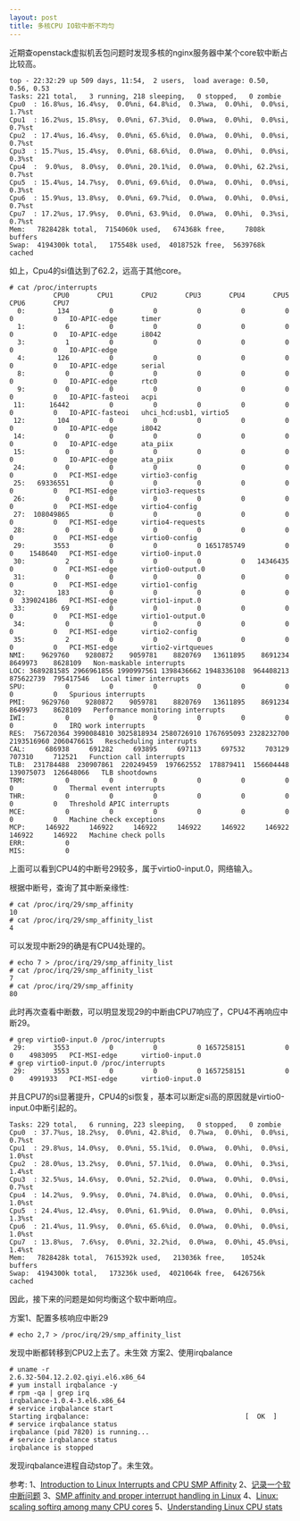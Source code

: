 ```yaml
---
layout: post
title: 多核CPU IO软中断不均匀
---
```


近期查openstack虚拟机丢包问题时发现多核的nginx服务器中某个core软中断占比较高。

	top - 22:32:29 up 509 days, 11:54,  2 users,  load average: 0.50, 0.56, 0.53
	Tasks: 221 total,   3 running, 218 sleeping,   0 stopped,   0 zombie
	Cpu0  : 16.8%us, 16.4%sy,  0.0%ni, 64.8%id,  0.3%wa,  0.0%hi,  0.0%si,  1.7%st
	Cpu1  : 16.2%us, 15.8%sy,  0.0%ni, 67.3%id,  0.0%wa,  0.0%hi,  0.0%si,  0.7%st
	Cpu2  : 17.4%us, 16.4%sy,  0.0%ni, 65.6%id,  0.0%wa,  0.0%hi,  0.0%si,  0.7%st
	Cpu3  : 15.7%us, 15.4%sy,  0.0%ni, 68.6%id,  0.0%wa,  0.0%hi,  0.0%si,  0.3%st
	Cpu4  :  9.0%us,  8.0%sy,  0.0%ni, 20.1%id,  0.0%wa,  0.0%hi, 62.2%si,  0.7%st
	Cpu5  : 15.4%us, 14.7%sy,  0.0%ni, 69.6%id,  0.0%wa,  0.0%hi,  0.0%si,  0.3%st
	Cpu6  : 15.9%us, 13.8%sy,  0.0%ni, 69.7%id,  0.0%wa,  0.0%hi,  0.0%si,  0.7%st
	Cpu7  : 17.2%us, 17.9%sy,  0.0%ni, 63.9%id,  0.0%wa,  0.0%hi,  0.3%si,  0.7%st
	Mem:   7828428k total,  7154060k used,   674368k free,     7808k buffers
	Swap:  4194300k total,   175548k used,  4018752k free,  5639768k cached

如上，Cpu4的si值达到了62.2，远高于其他core。

	# cat /proc/interrupts
	           CPU0       CPU1       CPU2       CPU3       CPU4       CPU5       CPU6       CPU7       
	  0:        134          0          0          0          0          0          0          0   IO-APIC-edge      timer
	  1:          6          0          0          0          0          0          0          0   IO-APIC-edge      i8042
	  3:          1          0          0          0          0          0          0          0   IO-APIC-edge    
	  4:        126          0          0          0          0          0          0          0   IO-APIC-edge      serial
	  8:          0          0          0          0          0          0          0          0   IO-APIC-edge      rtc0
	  9:          0          0          0          0          0          0          0          0   IO-APIC-fasteoi   acpi
	 11:      16442          0          0          0          0          0          0          0   IO-APIC-fasteoi   uhci_hcd:usb1, virtio5
	 12:        104          0          0          0          0          0          0          0   IO-APIC-edge      i8042
	 14:          0          0          0          0          0          0          0          0   IO-APIC-edge      ata_piix
	 15:          0          0          0          0          0          0          0          0   IO-APIC-edge      ata_piix
	 24:          0          0          0          0          0          0          0          0   PCI-MSI-edge      virtio3-config
	 25:   69336551          0          0          0          0          0          0          0   PCI-MSI-edge      virtio3-requests
	 26:          0          0          0          0          0          0          0          0   PCI-MSI-edge      virtio4-config
	 27:  108049865          0          0          0          0          0          0          0   PCI-MSI-edge      virtio4-requests
	 28:          0          0          0          0          0          0          0          0   PCI-MSI-edge      virtio0-config
	 29:       3553          0          0          0 1651785749          0          0    1548640   PCI-MSI-edge      virtio0-input.0
	 30:          2          0          0          0          0   14346435          0          0   PCI-MSI-edge      virtio0-output.0
	 31:          0          0          0          0          0          0          0          0   PCI-MSI-edge      virtio1-config
	 32:        183          0          0          0          0          0          0  339024186   PCI-MSI-edge      virtio1-input.0
	 33:         69          0          0          0          0          0          0          0   PCI-MSI-edge      virtio1-output.0
	 34:          0          0          0          0          0          0          0          0   PCI-MSI-edge      virtio2-config
	 35:          2          0          0          0          0          0          0          0   PCI-MSI-edge      virtio2-virtqueues
	NMI:    9629760    9280872    9059781    8820769   13611895    8691234    8649973    8628109   Non-maskable interrupts
	LOC: 3689281585 2966961856 1990997561 1398436662 1948336108  964408213  875622739  795417546   Local timer interrupts
	SPU:          0          0          0          0          0          0          0          0   Spurious interrupts
	PMI:    9629760    9280872    9059781    8820769   13611895    8691234    8649973    8628109   Performance monitoring interrupts
	IWI:          0          0          0          0          0          0          0          0   IRQ work interrupts
	RES:  756720364 3990084810 3025818934 2580726910 1767695093 2328232700 2193516960 2060476615   Rescheduling interrupts
	CAL:     686938     691282     693895     697113     697532     703129     707310     712521   Function call interrupts
	TLB:  231784488  230907861  220249459  197662552  178879411  156604448  139075073  126648066   TLB shootdowns
	TRM:          0          0          0          0          0          0          0          0   Thermal event interrupts
	THR:          0          0          0          0          0          0          0          0   Threshold APIC interrupts
	MCE:          0          0          0          0          0          0          0          0   Machine check exceptions
	MCP:     146922     146922     146922     146922     146922     146922     146922     146922   Machine check polls
	ERR:          0
	MIS:          0

上面可以看到CPU4的中断号29较多，属于virtio0-input.0，网络输入。

根据中断号，查询了其中断亲缘性:

	# cat /proc/irq/29/smp_affinity
	10
	# cat /proc/irq/29/smp_affinity_list 
	4

可以发现中断29的确是有CPU4处理的。

	# echo 7 > /proc/irq/29/smp_affinity_list 
	# cat /proc/irq/29/smp_affinity_list 
	7
	# cat /proc/irq/29/smp_affinity
	80
此时再次查看中断数，可以明显发现29的中断由CPU7响应了，CPU4不再响应中断29。

	# grep virtio0-input.0 /proc/interrupts 
	 29:       3553          0          0          0 1657258151          0          0    4983095   PCI-MSI-edge      virtio0-input.0
	# grep virtio0-input.0 /proc/interrupts 
	 29:       3553          0          0          0 1657258151          0          0    4991933   PCI-MSI-edge      virtio0-input.0

并且CPU7的si显著提升，CPU4的si恢复，基本可以断定si高的原因就是virtio0-input.0中断引起的。

	Tasks: 229 total,   6 running, 223 sleeping,   0 stopped,   0 zombie
	Cpu0  : 37.7%us, 18.2%sy,  0.0%ni, 42.8%id,  0.7%wa,  0.0%hi,  0.0%si,  0.7%st
	Cpu1  : 29.8%us, 14.0%sy,  0.0%ni, 55.1%id,  0.0%wa,  0.0%hi,  0.0%si,  1.0%st
	Cpu2  : 28.0%us, 13.2%sy,  0.0%ni, 57.1%id,  0.0%wa,  0.0%hi,  0.3%si,  1.4%st
	Cpu3  : 32.5%us, 14.6%sy,  0.0%ni, 52.2%id,  0.0%wa,  0.0%hi,  0.0%si,  0.7%st
	Cpu4  : 14.2%us,  9.9%sy,  0.0%ni, 74.8%id,  0.0%wa,  0.0%hi,  0.0%si,  1.0%st
	Cpu5  : 24.4%us, 12.4%sy,  0.0%ni, 61.9%id,  0.0%wa,  0.0%hi,  0.0%si,  1.3%st
	Cpu6  : 21.4%us, 11.9%sy,  0.0%ni, 65.6%id,  0.0%wa,  0.0%hi,  0.0%si,  1.0%st
	Cpu7  : 13.8%us,  7.6%sy,  0.0%ni, 32.2%id,  0.0%wa,  0.0%hi, 45.0%si,  1.4%st
	Mem:   7828428k total,  7615392k used,   213036k free,    10524k buffers
	Swap:  4194300k total,   173236k used,  4021064k free,  6426756k cached

因此，接下来的问题是如何均衡这个软中断响应。


	
方案1、配置多核响应中断29

	# echo 2,7 > /proc/irq/29/smp_affinity_list 
发现中断都转移到CPU2上去了。未生效
方案2、使用irqbalance
	
	# uname -r
	2.6.32-504.12.2.02.qiyi.el6.x86_64
	# yum install irqbalance -y
	# rpm -qa | grep irq
	irqbalance-1.0.4-3.el6.x86_64
	# service irqbalance start
	Starting irqbalance:                                       [  OK  ]
	# service irqbalance status
	irqbalance (pid 7820) is running...
	# service irqbalance status
	irqbalance is stopped
发现irqbalance进程自动stop了。未生效。

参考:
1、[Introduction to Linux Interrupts and CPU SMP Affinity](http://www.thegeekstuff.com/2014/01/linux-interrupts/?utm_source=feedburner)
2、[记录一个软中断问题](https://huoding.com/2013/10/30/296)
3、[SMP affinity and proper interrupt handling in Linux](http://www.alexonlinux.com/smp-affinity-and-proper-interrupt-handling-in-linux)
4、[Linux: scaling softirq among many CPU cores](http://natsys-lab.blogspot.com/2012/09/linux-scaling-softirq-among-many-cpu.html)
5、[Understanding Linux CPU stats](http://blog.scoutapp.com/articles/2015/02/24/understanding-linuxs-cpu-stats)
